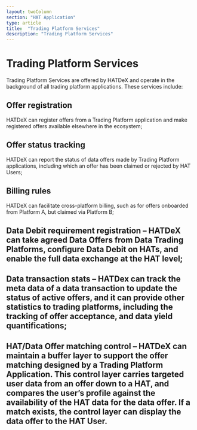 ```yaml
---
layout: twoColumn
section: "HAT Application"
type: article
title:  "Trading Platform Services"
description: "Trading Platform Services"
---
```


# Trading Platform Services

Trading Platform Services are offered by HATDeX and operate in the background of all trading platform applications. These services include: 

## Offer registration
HATDeX can register offers from a Trading Platform application and make registered offers available elsewhere in the ecosystem; 

## Offer status tracking 
HATDeX can report the status of data offers made by Trading Platform applications, including which an offer has been claimed or rejected by HAT Users; 

## Billing rules 
HATDeX can facilitate cross-platform billing, such as for offers onboarded from Platform A, but claimed via Platform B; 

## Data Debit requirement registration – HATDeX can take agreed Data Offers from Data Trading Platforms, configure Data Debit on HATs, and enable the full data exchange at the HAT level; 

## Data transaction stats – HATDex can track the meta data of a data transaction to update the status of active offers, and it can provide other statistics to trading platforms, including the tracking of offer acceptance, and data yield quantifications; 

## HAT/Data Offer matching control – HATDeX can maintain a buffer layer to support the offer matching designed by a Trading Platform Application. This control layer carries targeted user data from an offer down to a HAT, and compares the user’s profile against the availability of the HAT data for the data offer. If a match exists, the control layer can display the data offer to the HAT User.
